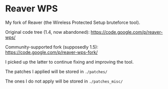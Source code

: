 Reaver WPS
==========
My fork of Reaver (the Wireless Protected Setup bruteforce tool).

Original code tree (1.4, now abandoned): https://code.google.com/p/reaver-wps/

Community-supported fork (supposedly 1.5): https://code.google.com/p/reaver-wps-fork/

I picked up the latter to continue fixing and improving the tool.

The patches I applied will be stored in `./patches/`

The ones I do not apply will be stored in `./patches_misc/`

